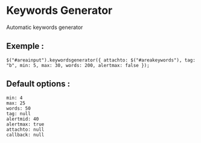 Keywords Generator
========

Automatic keywords generator

Exemple :
--------

    $("#areainput").keywordsgenerator({ attachto: $("#areakeywords"), tag: "b", min: 5, max: 30, words: 200, alertmax: false });

Default options :
--------

    min: 4
    max: 25
    words: 50
    tag: null
    alertmid: 40
    alertmax: true
    attachto: null
    callback: null
